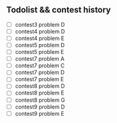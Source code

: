 ## Todolist && contest history
- [ ] contest3 problem D
- [ ] contest4 problem D
- [ ] contest4 problem E
- [ ] contest5 problem D
- [ ] contest5 problem E
- [ ] contest7 problem A
- [ ] contest7 problem C
- [ ] contest7 problem D
- [ ] contest7 problem E
- [ ] contest8 problem D
- [ ] contest8 problem E
- [ ] contest8 problem G
- [ ] contest9 problem D
- [ ] contest9 problem E

